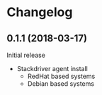 # Changelog

## 0.1.1 (2018-03-17)

Initial release

- Stackdriver agent install
    * RedHat based systems
    * Debian based systems
